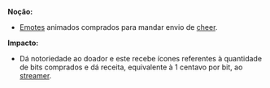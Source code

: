 **Noção:** 
* [Emotes](https://github.com/gabrielziegler3/Requisitos-2018-1/wiki/Emotes) animados comprados para mandar envio de [cheer](https://github.com/gabrielziegler3/Requisitos-2018-1/wiki/Cheer).

**Impacto:**
*  Dá notoriedade ao doador e este recebe ícones referentes à quantidade de bits comprados e dá receita, equivalente à 1 centavo por bit, ao [streamer](https://github.com/gabrielziegler3/Requisitos-2018-1/wiki/Streamer).